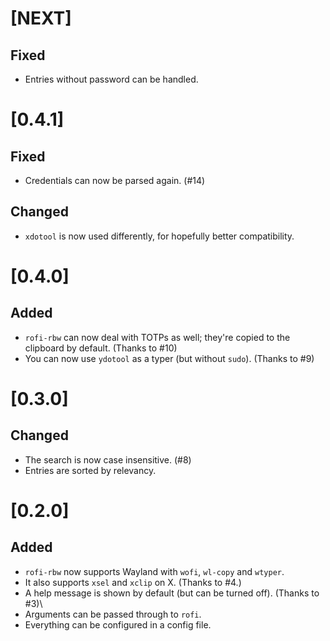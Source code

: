 # [NEXT]
## Fixed
- Entries without password can be handled.

# [0.4.1]
## Fixed
- Credentials can now be parsed again. (#14)

## Changed
- `xdotool` is now used differently, for hopefully better compatibility.

# [0.4.0]
## Added
- `rofi-rbw` can now deal with TOTPs as well; they're copied to the clipboard by default. (Thanks to #10)
- You can now use `ydotool` as a typer (but without `sudo`). (Thanks to #9)

# [0.3.0]
## Changed
- The search is now case insensitive. (#8)
- Entries are sorted by relevancy.

# [0.2.0]
## Added
- `rofi-rbw` now supports Wayland with `wofi`, `wl-copy` and `wtyper`.
- It also supports `xsel` and `xclip` on X. (Thanks to #4.)
- A help message is shown by default (but can be turned off). (Thanks to #3)\
- Arguments can be passed through to `rofi`.
- Everything can be configured in a config file.
